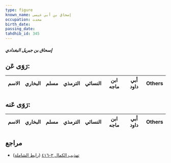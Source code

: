 ```yaml
---
type: figure
known_name: إسحاق بن أبي عيسى
occupation: محدث
birth_date:
passing_date:
tahdhib_id: 345
---
```

##### إسحاق بن جبريل البغدادي

## رَوَى عَن:
| الاسم | البخاري | مسلم | الترمذي | النسائي | ابن ماجه | أبي داود | Others |
| ----- | ------- | ---- | ------- | ------- | -------- | -------- | ------ |
## رَوَى عَنه:
| الاسم | البخاري | مسلم | الترمذي | النسائي | ابن ماجه | أبي داود | Others |
| ----- | ------- | ---- | ------- | ------- | -------- | -------- | ------ |
## مراجع
- [تهذيب الكمال ٢-٤١٦](obsidian://open?vault=Tahdhib-al-Kamal&file=Figures/٣٤٥-إسحاق%20بن%20جبريل%20البغدادي) ([رابط الشاملة](https://shamela.ws/book/3722/897))